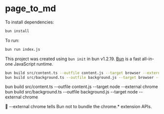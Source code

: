 # page_to_md

To install dependencies:

```bash
bun install
```

To run:

```bash
bun run index.js
```

This project was created using `bun init` in bun v1.2.19. [Bun](https://bun.com) is a fast all-in-one JavaScript runtime.

```sh
bun build src/content.ts --outfile content.js --target browser --external chrome
bun build src/background.ts --outfile background.js --target browser --external chrome
```
bun build src/content.ts --outfile content.js --target node --external chrome
bun build src/background.ts --outfile background.js --target node --external chrome

🔧 --external chrome tells Bun not to bundle the chrome.* extension APIs.